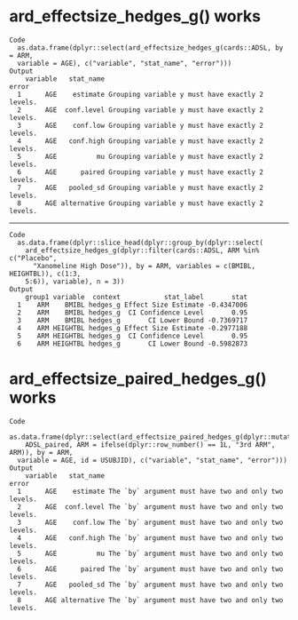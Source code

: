 # ard_effectsize_hedges_g() works

    Code
      as.data.frame(dplyr::select(ard_effectsize_hedges_g(cards::ADSL, by = ARM,
      variable = AGE), c("variable", "stat_name", "error")))
    Output
        variable   stat_name                                           error
      1      AGE    estimate Grouping variable y must have exactly 2 levels.
      2      AGE  conf.level Grouping variable y must have exactly 2 levels.
      3      AGE    conf.low Grouping variable y must have exactly 2 levels.
      4      AGE   conf.high Grouping variable y must have exactly 2 levels.
      5      AGE          mu Grouping variable y must have exactly 2 levels.
      6      AGE      paired Grouping variable y must have exactly 2 levels.
      7      AGE   pooled_sd Grouping variable y must have exactly 2 levels.
      8      AGE alternative Grouping variable y must have exactly 2 levels.

---

    Code
      as.data.frame(dplyr::slice_head(dplyr::group_by(dplyr::select(
        ard_effectsize_hedges_g(dplyr::filter(cards::ADSL, ARM %in% c("Placebo",
          "Xanomeline High Dose")), by = ARM, variables = c(BMIBL, HEIGHTBL)), c(1:3,
        5:6)), variable), n = 3))
    Output
        group1 variable  context           stat_label       stat
      1    ARM    BMIBL hedges_g Effect Size Estimate -0.4347006
      2    ARM    BMIBL hedges_g  CI Confidence Level       0.95
      3    ARM    BMIBL hedges_g       CI Lower Bound -0.7369717
      4    ARM HEIGHTBL hedges_g Effect Size Estimate -0.2977188
      5    ARM HEIGHTBL hedges_g  CI Confidence Level       0.95
      6    ARM HEIGHTBL hedges_g       CI Lower Bound -0.5982873

# ard_effectsize_paired_hedges_g() works

    Code
      as.data.frame(dplyr::select(ard_effectsize_paired_hedges_g(dplyr::mutate(
        ADSL_paired, ARM = ifelse(dplyr::row_number() == 1L, "3rd ARM", ARM)), by = ARM,
      variable = AGE, id = USUBJID), c("variable", "stat_name", "error")))
    Output
        variable   stat_name                                                error
      1      AGE    estimate The `by` argument must have two and only two levels.
      2      AGE  conf.level The `by` argument must have two and only two levels.
      3      AGE    conf.low The `by` argument must have two and only two levels.
      4      AGE   conf.high The `by` argument must have two and only two levels.
      5      AGE          mu The `by` argument must have two and only two levels.
      6      AGE      paired The `by` argument must have two and only two levels.
      7      AGE   pooled_sd The `by` argument must have two and only two levels.
      8      AGE alternative The `by` argument must have two and only two levels.

